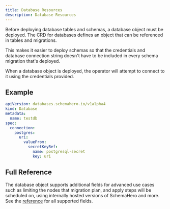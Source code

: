 ```yaml
---
title: Database Resources
description: Database Resources
---
```


Before deploying database tables and schemas, a database object must be deployed. 
The CRD for databases defines an object that can be referenced in tables and migrations.

This makes it easier to deploy schemas so that the credentials and database connection string doesn't have to be included in every schema migration that's deployed.

When a database object is deployed, the operator will attempt to connect to it using the credentials provided.

## Example

```yaml
apiVersion: databases.schemahero.io/v1alpha4
kind: Database
metadata:
  name: testdb
spec:
  connection:
    postgres:
      uri:
        valueFrom:
          secretKeyRef:
            name: postgresql-secret
            key: uri
```

## Full Reference

The database object supports additional fields for advanced use cases such as limiting the nodes that migration plan, and apply steps will be scheduled on, using internally hosted versions of SchemaHero and more.
See the [reference](https://schemahero.io/reference/v1alpha4/database) for all supported fields.